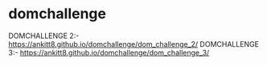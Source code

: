 # domchallenge

DOMCHALLENGE 2:- https://ankitt8.github.io/domchallenge/dom_challenge_2/
DOMCHALLENGE 3:- https://ankitt8.github.io/domchallenge/dom_challenge_3/
